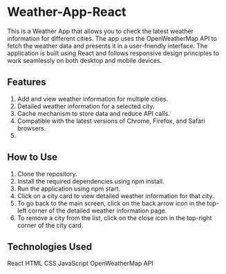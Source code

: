 # Weather-App-React
This is a Weather App that allows you to check the latest weather information for different cities. The app uses the OpenWeatherMap API to fetch the weather data and presents it in a user-friendly interface. The application is built using React and follows responsive design principles to work seamlessly on both desktop and mobile devices.

## Features

1. Add and view weather information for multiple cities.
2. Detailed weather information for a selected city.
3. Cache mechanism to store data and reduce API calls.
4. Compatible with the latest versions of Chrome, Firefox, and Safari browsers.
5. 
## How to Use
1. Clone the repository.
2. Install the required dependencies using npm install.
3. Run the application using npm start.
4. Click on a city card to view detailed weather information for that city.
5. To go back to the main screen, click on the back arrow icon in the top-left corner of the detailed weather information page.
6. To remove a city from the list, click on the close icon in the top-right corner of the city card.
 
## Technologies Used
React
HTML
CSS
JavaScript
OpenWeatherMap API
